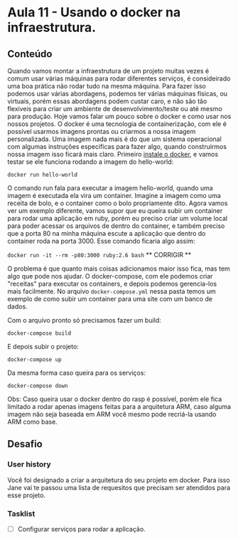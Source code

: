 # Aula 11 - Usando o docker na infraestrutura.

## Conteúdo

Quando vamos montar a infraestrutura de um projeto muitas vezes é comum usar várias máquinas para rodar diferentes serviços, é consideirado uma boa prática não rodar tudo na mesma máquina. Para fazer isso podemos usar várias abordagens, podemos ter várias máquinas físicas, ou virtuais, porém essas abordagens podem custar caro, e não são tão flexiveis para criar um ambiente de desenvolvimento/teste ou até mesmo para produção. Hoje vamos falar um pouco sobre o docker e como usar nos nossos projetos.
O docker é uma tecnologia de containerização, com ele é possível usarmos imagens prontas ou criarmos a nossa imagem personalizada. Uma imagem nada mais é do que um sistema operacional com algumas instruções específicas para fazer algo, quando construirmos nossa imagem isso ficará mais claro. Primeiro [instale o docker](https://docs.docker.com/install/), e vamos testar se ele funciona rodando a imagem do hello-world:

`docker run hello-world`

O comando run fala para executar a imagem hello-world, quando uma imagem é executada ela vira um container. Imagine a imagem como uma receita de bolo, e o container como o bolo propriamente dito.
Agora vamos ver um exemplo diferente, vamos supor que eu queira subir um container para rodar uma aplicação em ruby, porém eu preciso criar um volume local para poder acessar os arquivos de dentro do container, e também preciso que a porta 80 na minha máquina escute a aplicação que dentro do container roda na porta 3000. Esse comando ficaria algo assim:

`docker run -it --rm -p80:3000 ruby:2.6 bash` ** CORRIGIR **

O problema é que quanto mais coisas adicionamos maior isso fica, mas tem algo que pode nos ajudar. O docker-compose, com ele podemos criar "receitas" para executar os containers, e depois podemos gerencia-los mais facilmente.
No arquivo `docker-compose.yml` nessa pasta temos um exemplo de como subir um container para uma site com um banco de dados.

Com o arquivo pronto só precisamos fazer um build:

`docker-compose build`

E depois subir o projeto:

`docker-compose up`

Da mesma forma caso queira para os serviços:

`docker-compose down`

Obs: Caso queira usar o docker dentro do rasp é possível, porém ele fica limitado a rodar apenas imagens feitas para a arquitetura ARM, caso alguma imagem não seja baseada em ARM você mesmo pode recriá-la usando ARM como base.


## Desafio

### User history

Você foi designado a criar a arquitetura do seu projeto em docker. Para isso Jane vai te passou uma lista de requesitos que precisam ser atendidos para esse projeto.


### Tasklist

* [ ] Configurar serviços para rodar a aplicação.
